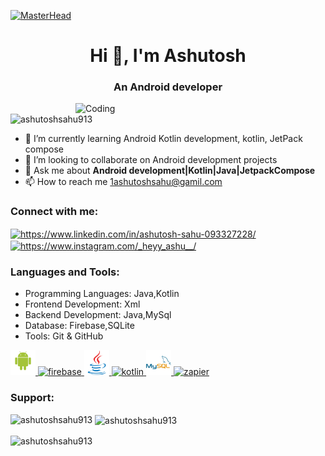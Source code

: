 [![MasterHead](https://3.bp.blogspot.com/-C3xWP-qcE9k/XDBuDBjRoOI/AAAAAAAABrk/g5rn7VDYtPIhzv9H1RJ3iCyWYXfRUU9RACLcBGAs/s1600/android-os-training-institute-sky-infotech.jpg)]()
<h1 align="center">Hi 👋, I'm Ashutosh</h1>
<h3 align="center">An Android developer</h3>
<img align="right" alt="Coding" width="400" src="https://cdn.dribbble.com/users/2131993/screenshots/4948736/thoughtworks-gif_dribbble.gif">

<p align="left"> <img src="https://komarev.com/ghpvc/?username=ashutoshsahu913&label=Profile%20views&color=0e75b6&style=flat" alt="ashutoshsahu913" /> </p>

<ul>
  <li>🌱 I’m currently learning Android Kotlin development, kotlin, JetPack compose</li>
  <li>👯 I’m looking to collaborate on Android development projects</li>
  <li>💬 Ask me about <b>Android development|Kotlin|Java|JetpackCompose</b></li>
  <li>📫 How to reach me <a target="_blank "href="mailto:1ashutoshsahu@gamil">1ashutoshsahu@gamil.com</a></li>
</ul>
<h3 align="left">Connect with me:</h3>

<p align="left">
<a href="https://linkedin.com/in/https://www.linkedin.com/in/ashutosh-sahu-093327228/" target="blank"><img align="center" src="https://raw.githubusercontent.com/rahuldkjain/github-profile-readme-generator/master/src/images/icons/Social/linked-in-alt.svg" alt="https://www.linkedin.com/in/ashutosh-sahu-093327228/" height="30" width="40" /></a>
<a href="https://instagram.com/https://www.instagram.com/_heyy_ashu__/" target="blank"><img align="center" src="https://raw.githubusercontent.com/rahuldkjain/github-profile-readme-generator/master/src/images/icons/Social/instagram.svg" alt="https://www.instagram.com/_heyy_ashu__/" height="30" width="40" /></a>
</p>

<h3 align="left">Languages and Tools:</h3>
<ul>
    <li>Programming Languages: Java,Kotlin</li>
    <li>Frontend Development: Xml</li>
    <li>Backend Development: Java,MySql</li>
    <li>Database: Firebase,SQLite</li>
    <li>Tools: Git & GitHub</li>
</ul>
<p align="left"> <a href="https://developer.android.com" target="_blank" rel="noreferrer"> <img src="https://raw.githubusercontent.com/devicons/devicon/master/icons/android/android-original-wordmark.svg" alt="android" width="40" height="40"/> </a> <a href="https://firebase.google.com/" target="_blank" rel="noreferrer"> <img src="https://www.vectorlogo.zone/logos/firebase/firebase-icon.svg" alt="firebase" width="40" height="40"/> </a> <a href="https://www.java.com" target="_blank" rel="noreferrer"> <img src="https://raw.githubusercontent.com/devicons/devicon/master/icons/java/java-original.svg" alt="java" width="40" height="40"/> </a> <a href="https://kotlinlang.org" target="_blank" rel="noreferrer"> <img src="https://www.vectorlogo.zone/logos/kotlinlang/kotlinlang-icon.svg" alt="kotlin" width="40" height="40"/> </a> <a href="https://www.mysql.com/" target="_blank" rel="noreferrer"> <img src="https://raw.githubusercontent.com/devicons/devicon/master/icons/mysql/mysql-original-wordmark.svg" alt="mysql" width="40" height="40"/> </a> <a href="https://zapier.com" target="_blank" rel="noreferrer"> <img src="https://www.vectorlogo.zone/logos/zapier/zapier-icon.svg" alt="zapier" width="40" height="40"/> </a> </p>

<h3 align="left">Support:</h3>
<p><img align="left" src="https://github-readme-stats.vercel.app/api/top-langs?username=ashutoshsahu913&show_icons=true&locale=en&layout=compact" alt="ashutoshsahu913" /></p>

<p>&nbsp;<img align="center" src="https://github-readme-stats.vercel.app/api?username=ashutoshsahu913&show_icons=true&locale=en" alt="ashutoshsahu913" /></p>

<p><img align="center" src="https://github-readme-streak-stats.herokuapp.com/?user=ashutoshsahu913&" alt="ashutoshsahu913" /></p>
